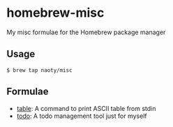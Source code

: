 # homebrew-misc
My misc formulae for the Homebrew package manager

## Usage

```
$ brew tap naoty/misc
```

## Formulae
* [table](https://github.com/naoty/table): A command to print ASCII table from stdin
* [todo](https://github.com/naoty/todo): A todo management tool just for myself
